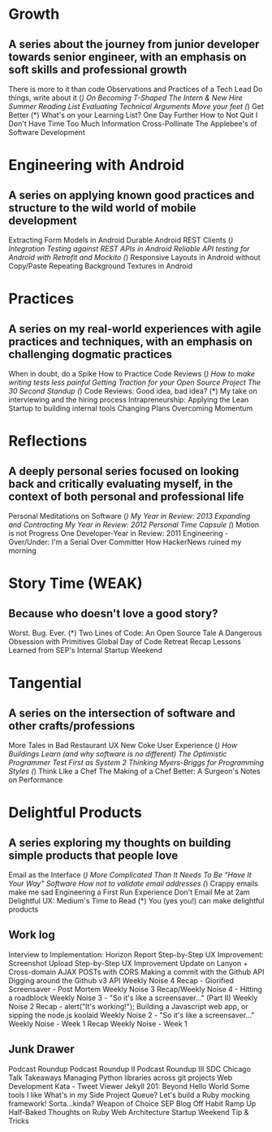 # Growth
A series about the journey from junior developer towards senior engineer, with an emphasis on soft skills and professional growth
------
There is more to it than code
Observations and Practices of a Tech Lead
Do things, write about it (*)
On Becoming T-Shaped
The Intern & New Hire Summer Reading List
Evaluating Technical Arguments
Move your feet (*)
Get Better (*)
What's on your Learning List?
One Day Further
How to Not Quit
I Don't Have Time
Too Much Information
Cross-Pollinate
The Applebee's of Software Development

# Engineering with Android
A series on applying known good practices and structure to the wild world of mobile development
--------------------
Extracting Form Models in Android
Durable Android REST Clients (*)
Integration Testing against REST APIs in Android
Reliable API testing for Android with Retrofit and Mockito (*)
Responsive Layouts in Android without Copy/Paste
Repeating Background Textures in Android

# Practices
A series on my real-world experiences with agile practices and techniques, with an emphasis on challenging dogmatic practices
---------
When in doubt, do a Spike
How to Practice Code Reviews (*)
How to make writing tests less painful
Getting Traction for your Open Source Project
The 30 Second Standup (*)
Code Reviews: Good idea, bad idea? (*)
My take on interviewing and the hiring process
Intrapreneurship: Applying the Lean Startup to building internal tools
Changing Plans
Overcoming Momentum

# Reflections
A deeply personal series focused on looking back and critically evaluating myself, in the context of both personal and professional life
-----------
Personal Meditations on Software (*)
My Year in Review: 2013
Expanding and Contracting
My Year in Review: 2012
Personal Time Capsule (*)
Motion is not Progress
One Developer-Year in Review: 2011
Engineering - Over/Under: I'm a Serial Over Committer
How HackerNews ruined my morning

# Story Time (WEAK)
Because who doesn't love a good story?
----------
Worst. Bug. Ever. (*)
Two Lines of Code: An Open Source Tale
A Dangerous Obsession with Primitives
Global Day of Code Retreat Recap
Lessons Learned from SEP's Internal Startup Weekend

# Tangential
A series on the intersection of software and other crafts/professions
----------
More Tales in Bad Restaurant UX
New Coke User Experience (*)
How Buildings Learn (and why software is no different)
The Optimistic Programmer
Test First as System 2 Thinking
Myers-Briggs for Programming Styles (*)
Think Like a Chef
The Making of a Chef
Better: A Surgeon's Notes on Performance

# Delightful Products
A series exploring my thoughts on building simple products that people love
------------------------
Email as the Interface (*)
More Complicated Than It Needs To Be
"Have It Your Way" Software
How not to validate email addresses (*)
Crappy emails make me sad
Engineering a First Run Experience
Don't Email Me at 2am
Delightful UX: Medium's Time to Read (*)
You (yes you!) can make delightful products

Work log
--------
Interview to Implementation: Horizon Report
Step-by-Step UX Improvement: Screenshot Upload
Step-by-Step UX Improvement
Update on Lanyon + Cross-domain AJAX POSTs with CORS
Making a commit with the Github API
Digging around the Github v3 API
Weekly Noise 4 Recap - Glorified Screensaver - Post Mortem
Weekly Noise 3 Recap/Weekly Noise 4 - Hitting a roadblock
Weekly Noise 3 - "So it's like a screensaver..." (Part II)
Weekly Noise 2 Recap - alert("It's working!");
Building a Javascript web app, or sipping the node.js koolaid
Weekly Noise 2 - "So it's like a screensaver..."
Weekly Noise - Week 1 Recap
Weekly Noise - Week 1

Junk Drawer
-----------
Podcast Roundup
Podcast Roundup II
Podcast Roundup III
SDC Chicago Talk Takeaways
Managing Python libraries across git projects
Web Development Kata - Tweet Viewer
Jekyll 201: Beyond Hello World
Some tools I like
What's in my Side Project Queue?
Let's build a Ruby mocking framework! Sorta...kinda?
Weapon of Choice
SEP Blog Off
Habit Ramp Up
Half-Baked Thoughts on Ruby Web Architecture
Startup Weekend Tip & Tricks
